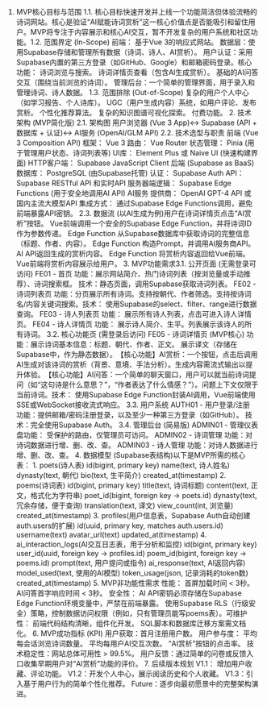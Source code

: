1. MVP核心目标与范围​​
​​1.1. 核心目标​​
快速开发并上线一个功能简洁但体验流畅的诗词网站。核心是验证“AI赋能诗词赏析”这一核心价值点是否能吸引和留住用户。MVP将专注于​​内容展示​​和​​核心AI交互​​，暂不开发复杂的用户系统和社区功能。
​​1.2. 范围界定 (In-Scope)​​
​​前端：​​ 基于Vue 3的响应式网站。
​​数据层：​​ 使用Supabase存储和管理所有数据（诗词、诗人、AI赏析）。
​​用户认证：​​ 采用Supabase内置的第三方登录（如GitHub、Google）和邮箱密码登录。
​​核心功能：​​
诗词浏览与搜索。
诗词详情页查看（包含AI生成赏析）。
基础的AI问答交互（围绕当前浏览的诗词）。
​​管理后台：​​ 一个简单的管理界面，用于录入和管理诗词、诗人数据。
​​1.3. 范围排除 (Out-of-Scope)​​
复杂的用户个人中心（如学习报告、个人诗库）。
UGC（用户生成内容）系统，如用户评论、发布赏析。
个性化推荐算法。
复杂的知识图谱可视化探索。
付费功能。
​​2. 技术架构 (MVP简化版)​​
​​2.1. 架构图​​
用户浏览器 (Vue 3 App)<-> Supabase (API + 数据库 + 认证)<-> AI服务 (OpenAI/GLM API)
​​2.2. 技术选型与职责​​
​​前端 (Vue 3 Composition API)​​
​​框架：​​ Vue 3
​​路由：​​ Vue Router
​​状态管理：​​ Pinia (用于管理用户状态、诗词列表等)
​​UI库：​​ Element Plus 或 Naive UI (快速构建界面)
​​HTTP客户端：​​ Supabase JavaScript Client
​​后端 (Supabase as BaaS)​​
​​数据库：​​ PostgreSQL (由Supabase托管)
​​认证：​​ Supabase Auth
​​API：​​ Supabase RESTful API 和实时API
​​服务器端逻辑：​​ Supabase Edge Functions (用于安全地调用AI API)
​​AI服务​​
​​提供商：​​ OpenAI GPT-4 API 或 国内主流大模型API
​​集成方式：​​ 通过Supabase Edge Functions调用，避免前端暴露API密钥。
​​2.3. 数据流 (以AI生成为例)​​
用户在诗词详情页点击“AI赏析”按钮。
Vue前端调用一个安全的Supabase Edge Function，并将诗词ID作为参数传递。
Edge Function 从Supabase数据库中获取诗词的完整信息（标题、作者、内容）。
Edge Function 构造Prompt，并调用AI服务商API。
AI API返回生成的赏析内容。
Edge Function 将赏析内容返回给Vue前端。
Vue前端将赏析内容展示给用户。
​​3. MVP功能需求​​
​​3.1. 公开页面 (无需登录可访问)​​
​​FE01 - 首页​​
​​功能：​​ 展示网站简介、热门诗词列表（按浏览量或手动推荐）、诗词搜索框。
​​技术：​​ 静态页面，调用Supabase获取诗词列表。
​​FE02 - 诗词列表页​​
​​功能：​​ 分页展示所有诗词。支持按朝代、作者筛选。支持按诗词名/内容关键词搜索。
​​技术：​​ 使用Supabase的select、filter、range进行数据查询。
​​FE03 - 诗人列表页​​
​​功能：​​ 展示所有诗人列表，点击可进入诗人详情页。
​​FE04 - 诗人详情页​​
​​功能：​​ 展示诗人简介、生平。列表展示该诗人的所有诗词。
​​3.2. 核心功能页 (需登录后访问)​​
​​FE05 - 诗词详情页 (MVP核心)​​
​​功能：​​
展示诗词基本信息：标题、朝代、作者、正文。
展示​​译文​​（存储在Supabase中，作为静态数据）。
​​【核心功能】AI赏析​​：一个按钮，点击后调用AI生成对该诗词的赏析（背景、意境、手法分析）。生成内容需流式输出以提升体验。
​​【核心功能】AI问答​​：一个简单的聊天窗口，用户可以就当前诗词提问（如“这句诗是什么意思？”，“作者表达了什么情感？”）。问题上下文仅限于当前诗词。
​​技术：​​ 使用Supabase Edge Function封装AI调用，Vue前端使用SSE或WebSocket接收流式响应。
​​3.3. 用户系统​​
​​AUTH01 - 用户登录/注册​​
​​功能：​​ 提供邮箱/密码注册登录，以及至少一种第三方登录（如GitHub）。
​​技术：​​ 完全使用Supabase Auth。
​​3.4. 管理后台 (简易版)​​
​​ADMIN01 - 管理仪表盘​​
​​功能：​​ 受保护的路由，仅管理员可访问。
​​ADMIN02 - 诗词管理​​
​​功能：​​ 对诗词数据进行增、删、改、查。
​​ADMIN03 - 诗人管理​​
​​功能：​​ 对诗人数据进行增、删、改、查。
​​4. 数据模型 (Supabase表结构)​​
以下是MVP所需的核心表：
​​1. poets(诗人表)​​
id(bigint, primary key)
name(text, 诗人姓名)
dynasty(text, 朝代)
bio(text, 生平简介)
created_at(timestamp)
​​2. poems(诗词表)​​
id(bigint, primary key)
title(text, 诗词标题)
content(text, 正文，格式化为字符串)
poet_id(bigint, foreign key -> poets.id)
dynasty(text, 冗余存储，便于查询)
translation(text, 译文)
view_count(int, 浏览量)
created_at(timestamp)
​​3. profiles(用户信息表，Supabase Auth自动创建auth.users的扩展)​​
id(uuid, primary key, matches auth.users.id)
username(text)
avatar_url(text)
updated_at(timestamp)
​​4. ai_interaction_logs(AI交互日志表，用于分析和监控)​​
id(bigint, primary key)
user_id(uuid, foreign key -> profiles.id)
poem_id(bigint, foreign key -> poems.id)
prompt(text, 用户提问或指令)
ai_response(text, AI返回内容)
model_used(text, 使用的AI模型)
token_usage(json, 记录消耗的token数)
created_at(timestamp)
​​5. MVP非功能性需求​​
​​性能：​​
首屏加载时间 < 3秒。
AI问答首字响应时间 < 3秒。
​​安全性：​​
AI API密钥必须存储在Supabase Edge Function环境变量中，​​严禁​​在前端暴露。
使用Supabase RLS（行级安全）策略，控制数据访问权限（例如，只有管理员能写poems表）。
​​可维护性：​​
前端代码结构清晰，组件化开发。
SQL脚本和数据库迁移方案需文档化。
​​6. MVP成功指标 (KPI)​​
​​用户获取：​​ 首月注册用户数。
​​用户参与度：​​
平均每会话浏览诗词数量。
平均每用户AI交互次数。
“AI赏析”按钮的点击率。
​​技术稳定性：​​ 网站总体可用性 > 99.5%。
​​用户反馈：​​ 通过简单的问卷或反馈入口收集早期用户对“AI赏析”功能的评价。
​​7. 后续版本规划​​
​​V1.1：​​ 增加用户收藏、评论功能。
​​V1.2：​​ 开发个人中心，展示阅读历史和个人收藏。
​​V1.3：​​ 引入基于用户行为的简单个性化推荐。
​​Future：​​ 逐步向最初愿景中的完整架构演进。
